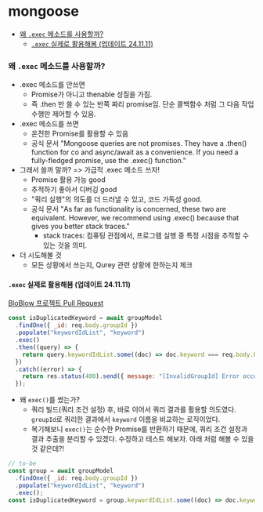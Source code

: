# mongoose

<!-- toc -->

- [왜 `.exec` 메소드를 사용할까?](#%EC%99%9C-exec-%EB%A9%94%EC%86%8C%EB%93%9C%EB%A5%BC-%EC%82%AC%EC%9A%A9%ED%95%A0%EA%B9%8C)
  * [`.exec` 실제로 활용해봄 (업데이트 24.11.11)](#exec-%EC%8B%A4%EC%A0%9C%EB%A1%9C-%ED%99%9C%EC%9A%A9%ED%95%B4%EB%B4%84-%EC%97%85%EB%8D%B0%EC%9D%B4%ED%8A%B8-241111)

<!-- tocstop -->

### 왜 `.exec` 메소드를 사용할까?

- .exec 메소드를 안쓰면
  - Promise가 아니고 thenable 성질을 가짐.
  - 즉 .then 만 쓸 수 있는 반쪽 짜리 promise임. 단순 콜백함수 처럼 그 다음 작업 수행만 제어할 수 있음.
- .exec 메소드를 쓰면
  - 온전한 Promise를 활용할 수 있음
  - 공식 문서 "Mongoose queries are not promises. They have a .then() function for co and async/await as a convenience. If you need a fully-fledged promise, use the .exec() function."
- 그래서 쓸까 말까? => 가급적 .exec 메소드 쓰자!
  - Promise 활용 가능 good
  - 추적하기 좋아서 디버깅 good
  - "쿼리 실행"의 의도를 더 드러낼 수 있고, 코드 가독성 good.
  - 공식 문서 "As far as functionality is concerned, these two are equivalent. However, we recommend using .exec() because that gives you better stack traces."
    - stack traces: 컴퓨팅 관점에서, 프로그램 실행 중 특정 시점을 추적할 수 있는 것을 의미.
- 더 시도해볼 것
  - 모든 상황에서 쓰는지, Qurey 관련 상황에 한하는지 체크

#### `.exec` 실제로 활용해봄 (업데이트 24.11.11)

[BloBlow 프로젝트 Pull Request](https://github.com/Team-Bloblow/Bloblow-Server/pull/15#discussion_r1835308132)

```js
const isDuplicatedKeyword = await groupModel
  .findOne({ _id: req.body.groupId })
  .populate("keywordIdList", "keyword")
  .exec()
  .then((query) => {
    return query.keywordIdList.some((doc) => doc.keyword === req.body.keyword);
  })
  .catch((error) => {
    return res.status(400).send({ message: "[InvalidGroupId] Error occured" });
  });
```

- 왜 `exec()`를 썼는가?
  - 쿼리 빌드(쿼리 조건 설정) 후, 바로 이어서 쿼리 결과를 활용할 의도였다. `groupId`로 쿼리한 결과에서 `keyword` 이름을 비교하는 로직이었다.
  - 복기해보니 `exec()`는 순수한 Promise를 반환하기 때문에, 쿼리 조건 설정과 결과 추출을 분리할 수 있겠다. 수정하고 테스트 해보자. 아래 처럼 해볼 수 있을 것 같은데?!

```js
// to-be
const group = await groupModel
  .findOne({ _id: req.body.groupId })
  .populate("keywordIdList", "keyword")
  .exec();
const isDuplicatedKeyword = group.keywordIdList.some((doc) => doc.keyword === req.body.keyword);
```
